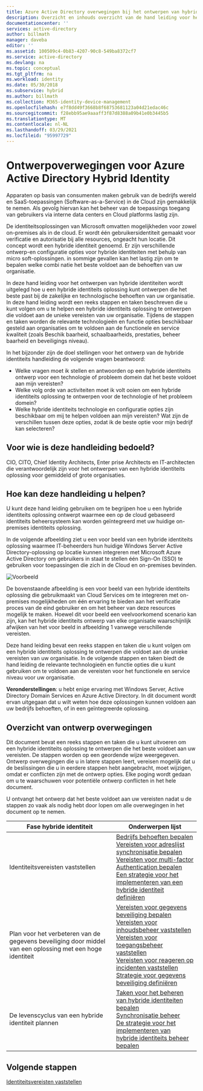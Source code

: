 ```yaml
---
title: Azure Active Directory overwegingen bij het ontwerpen van hybride identiteiten-overzicht | Microsoft Docs
description: Overzicht en inhouds overzicht van de hand leiding voor het ontwerpen van hybride identiteiten
documentationcenter: ''
services: active-directory
author: billmath
manager: daveba
editor: ''
ms.assetid: 100509c4-0b83-4207-90c8-549ba8372cf7
ms.service: active-directory
ms.devlang: na
ms.topic: conceptual
ms.tgt_pltfrm: na
ms.workload: identity
ms.date: 05/30/2018
ms.subservice: hybrid
ms.author: billmath
ms.collection: M365-identity-device-management
ms.openlocfilehash: e7f8dd49f3668b8f68753681123a04d21edac46c
ms.sourcegitcommit: f28ebb95ae9aaaff3f87d8388a09b41e0b3445b5
ms.translationtype: MT
ms.contentlocale: nl-NL
ms.lasthandoff: 03/29/2021
ms.locfileid: "95997729"
---
```

# <a name="azure-active-directory-hybrid-identity-design-considerations"></a>Ontwerpoverwegingen voor Azure Active Directory Hybrid Identity
Apparaten op basis van consumenten maken gebruik van de bedrijfs wereld en SaaS-toepassingen (Software-as-a-Service) in de Cloud zijn gemakkelijk te nemen. Als gevolg hiervan kan het beheer van de toepassings toegang van gebruikers via interne data centers en Cloud platforms lastig zijn.  

De identiteitsoplossingen van Microsoft omvatten mogelijkheden voor zowel on-premises als in de cloud. Er wordt één gebruikersidentiteit gemaakt voor verificatie en autorisatie bij alle resources, ongeacht hun locatie. Dit concept wordt een hybride identiteit genoemd. Er zijn verschillende ontwerp-en configuratie opties voor hybride identiteiten met behulp van micro soft-oplossingen. in sommige gevallen kan het lastig zijn om te bepalen welke combi natie het beste voldoet aan de behoeften van uw organisatie. 

In deze hand leiding voor het ontwerpen van hybride identiteiten wordt uitgelegd hoe u een hybride identiteits oplossing kunt ontwerpen die het beste past bij de zakelijke en technologische behoeften van uw organisatie.  In deze hand leiding wordt een reeks stappen en taken beschreven die u kunt volgen om u te helpen een hybride identiteits oplossing te ontwerpen die voldoet aan de unieke vereisten van uw organisatie. Tijdens de stappen en taken worden de relevante technologieën en functie opties beschikbaar gesteld aan organisaties om te voldoen aan de functionele en service kwaliteit (zoals Beschik baarheid, schaalbaarheids, prestaties, beheer baarheid en beveiligings niveau). 

In het bijzonder zijn de doel stellingen voor het ontwerp van de hybride identiteits handleiding de volgende vragen beantwoord: 

* Welke vragen moet ik stellen en antwoorden op een hybride identiteits ontwerp voor een technologie of probleem domein dat het beste voldoet aan mijn vereisten?
* Welke volg orde van activiteiten moet ik volt ooien om een hybride identiteits oplossing te ontwerpen voor de technologie of het probleem domein? 
* Welke hybride identiteits technologie en configuratie opties zijn beschikbaar om mij te helpen voldoen aan mijn vereisten? Wat zijn de verschillen tussen deze opties, zodat ik de beste optie voor mijn bedrijf kan selecteren?

## <a name="who-is-this-guide-intended-for"></a>Voor wie is deze handleiding bedoeld?
 CIO, CITO, Chief Identity Architects, Enter prise Architects en IT-architecten die verantwoordelijk zijn voor het ontwerpen van een hybride identiteits oplossing voor gemiddeld of grote organisaties.

## <a name="how-can-this-guide-help-you"></a>Hoe kan deze handleiding u helpen?
U kunt deze hand leiding gebruiken om te begrijpen hoe u een hybride identiteits oplossing ontwerpt waarmee een op de cloud gebaseerd identiteits beheersysteem kan worden geïntegreerd met uw huidige on-premises identiteits oplossing. 

In de volgende afbeelding ziet u een voor beeld van een hybride identiteits oplossing waarmee IT-beheerders hun huidige Windows Server Active Directory-oplossing op locatie kunnen integreren met Microsoft Azure Active Directory om gebruikers in staat te stellen één Sign-On (SSO) te gebruiken voor toepassingen die zich in de Cloud en on-premises bevinden.

![Voorbeeld](media/plan-hybrid-identity-design-considerations/hybridID-example.png)

De bovenstaande afbeelding is een voor beeld van een hybride identiteits oplossing die gebruikmaakt van Cloud Services om te integreren met on-premises mogelijkheden om één ervaring te bieden aan het verificatie proces van de eind gebruiker en om het beheer van deze resources mogelijk te maken. Hoewel dit voor beeld een veelvoorkomend scenario kan zijn, kan het hybride identiteits ontwerp van elke organisatie waarschijnlijk afwijken van het voor beeld in afbeelding 1 vanwege verschillende vereisten. 

Deze hand leiding bevat een reeks stappen en taken die u kunt volgen om een hybride identiteits oplossing te ontwerpen die voldoet aan de unieke vereisten van uw organisatie. In de volgende stappen en taken biedt de hand leiding de relevante technologieën en functie opties die u kunt gebruiken om te voldoen aan de vereisten voor het functionele en service niveau voor uw organisatie.

**Veronderstellingen**: u hebt enige ervaring met Windows Server, Active Directory Domain Services en Azure Active Directory. In dit document wordt ervan uitgegaan dat u wilt weten hoe deze oplossingen kunnen voldoen aan uw bedrijfs behoeften, of in een geïntegreerde oplossing.

## <a name="design-considerations-overview"></a>Overzicht van ontwerp overwegingen
Dit document bevat een reeks stappen en taken die u kunt uitvoeren om een hybride identiteits oplossing te ontwerpen die het beste voldoet aan uw vereisten. De stappen worden op een geordende wijze weergegeven. Ontwerp overwegingen die u in latere stappen leert, vereisen mogelijk dat u de beslissingen die u in eerdere stappen hebt aangebracht, moet wijzigen, omdat er conflicten zijn met de ontwerp opties. Elke poging wordt gedaan om u te waarschuwen voor potentiële ontwerp conflicten in het hele document. 

U ontvangt het ontwerp dat het beste voldoet aan uw vereisten nadat u de stappen zo vaak als nodig hebt door lopen om alle overwegingen in het document op te nemen. 

| Fase hybride identiteit | Onderwerpen lijst |
| --- | --- |
| Identiteitsvereisten vaststellen |[Bedrijfs behoeften bepalen](plan-hybrid-identity-design-considerations-business-needs.md)<br> [Vereisten voor adreslijst synchronisatie bepalen](plan-hybrid-identity-design-considerations-directory-sync-requirements.md)<br> [Vereisten voor multi-factor Authentication bepalen](plan-hybrid-identity-design-considerations-multifactor-auth-requirements.md)<br> [Een strategie voor het implementeren van een hybride identiteit definiëren](plan-hybrid-identity-design-considerations-identity-adoption-strategy.md) |
| Plan voor het verbeteren van de gegevens beveiliging door middel van een oplossing met een hoge identiteit |[Vereisten voor gegevens beveiliging bepalen](plan-hybrid-identity-design-considerations-dataprotection-requirements.md) <br> [Vereisten voor inhoudsbeheer vaststellen](plan-hybrid-identity-design-considerations-contentmgt-requirements.md)<br> [Vereisten voor toegangsbeheer vaststellen](plan-hybrid-identity-design-considerations-accesscontrol-requirements.md)<br> [Vereisten voor reageren op incidenten vaststellen](plan-hybrid-identity-design-considerations-incident-response-requirements.md) <br> [Strategie voor gegevens beveiliging definiëren](plan-hybrid-identity-design-considerations-data-protection-strategy.md) |
| De levenscyclus van een hybride identiteit plannen |[Taken voor het beheren van hybride identiteiten bepalen](plan-hybrid-identity-design-considerations-hybrid-id-management-tasks.md) <br> [Synchronisatie beheer](plan-hybrid-identity-design-considerations-hybrid-id-management-tasks.md)<br> [De strategie voor het implementeren van hybride identiteits beheer bepalen](plan-hybrid-identity-design-considerations-lifecycle-adoption-strategy.md) |

## <a name="next-steps"></a>Volgende stappen
[Identiteitsvereisten vaststellen](plan-hybrid-identity-design-considerations-business-needs.md)

